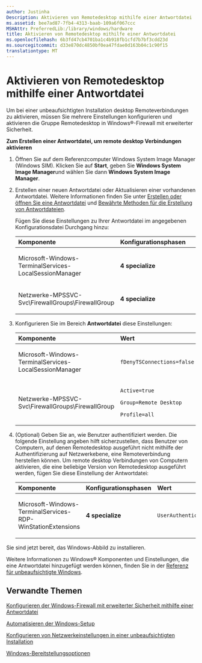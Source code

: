 ```yaml
---
author: Justinha
Description: Aktivieren von Remotedesktop mithilfe einer Antwortdatei
ms.assetid: bee7ad87-7fb4-4313-baab-109a6f067ccc
MSHAttr: PreferredLib:/library/windows/hardware
title: Aktivieren von Remotedesktop mithilfe einer Antwortdatei
ms.openlocfilehash: 6b3fd47cb4701ba1c4b918fb1cfd7b7bf3cdd23d
ms.sourcegitcommit: d33e870dc4850bf0ea47fdae0d163b04c1c90f15
translationtype: MT
---
```

# <a name="enable-remote-desktop-by-using-an-answer-file"></a>Aktivieren von Remotedesktop mithilfe einer Antwortdatei


Um bei einer unbeaufsichtigten Installation desktop Remoteverbindungen zu aktivieren, müssen Sie mehrere Einstellungen konfigurieren und aktivieren die Gruppe Remotedesktop in Windows®-Firewall mit erweiterter Sicherheit.

**Zum Erstellen einer Antwortdatei, um remote desktop Verbindungen aktivieren**

1.  Öffnen Sie auf dem Referenzcomputer Windows System Image Manager (Windows SIM). Klicken Sie auf **Start**, geben Sie **Windows System Image Manager**und wählen Sie dann **Windows System Image Manager**.

2.  Erstellen einer neuen Antwortdatei oder Aktualisieren einer vorhandenen Antwortdatei. Weitere Informationen finden Sie unter [Erstellen oder öffnen Sie eine Antwortdatei](https://msdn.microsoft.com/library/windows/hardware/dn915085) und [Bewährte Methoden für die Erstellung von Antwortdateien](https://msdn.microsoft.com/library/windows/hardware/dn915073).

    Fügen Sie diese Einstellungen zu Ihrer Antwortdatei im angegebenen Konfigurationsdatei Durchgang hinzu:

    <table>
    <colgroup>
    <col width="50%" />
    <col width="50%" />
    </colgroup>
    <thead>
    <tr class="header">
    <th align="left">Komponente</th>
    <th align="left">Konfigurationsphasen</th>
    </tr>
    </thead>
    <tbody>
    <tr class="odd">
    <td align="left"><p>Microsoft-Windows-TerminalServices-LocalSessionManager</p></td>
    <td align="left"><p><strong>4 specialize</strong></p></td>
    </tr>
    <tr class="even">
    <td align="left"><p>Netzwerke-MPSSVC-Svc\FirewallGroups\FirewallGroup</p></td>
    <td align="left"><p><strong>4 specialize</strong></p></td>
    </tr>
    </tbody>
    </table>

     

3.  Konfigurieren Sie im Bereich **Antwortdatei** diese Einstellungen:

    <table>
    <colgroup>
    <col width="50%" />
    <col width="50%" />
    </colgroup>
    <thead>
    <tr class="header">
    <th align="left">Komponente</th>
    <th align="left">Wert</th>
    </tr>
    </thead>
    <tbody>
    <tr class="odd">
    <td align="left"><p>Microsoft-Windows-TerminalServices-LocalSessionManager</p></td>
    <td align="left"><p><code>fDenyTSConnections=false</code></p></td>
    </tr>
    <tr class="even">
    <td align="left"><p>Netzwerke-MPSSVC-Svc\FirewallGroups\FirewallGroup</p></td>
    <td align="left"><p><code>Active=true</code></p>
    <p><code>Group=Remote Desktop</code></p>
    <p><code>Profile=all</code></p></td>
    </tr>
    </tbody>
    </table>

     

4.  (Optional) Geben Sie an, wie Benutzer authentifiziert werden. Die folgende Einstellung angeben hilft sicherzustellen, dass Benutzer von Computern, auf denen Remotedesktop ausgeführt nicht mithilfe der Authentifizierung auf Netzwerkebene, eine Remoteverbindung herstellen können. Um remote desktop Verbindungen von Computern aktivieren, die eine beliebige Version von Remotedesktop ausgeführt werden, fügen Sie diese Einstellung der Antwortdatei:

    <table>
    <colgroup>
    <col width="33%" />
    <col width="33%" />
    <col width="33%" />
    </colgroup>
    <thead>
    <tr class="header">
    <th align="left">Komponente</th>
    <th align="left">Konfigurationsphasen</th>
    <th align="left">Wert</th>
    </tr>
    </thead>
    <tbody>
    <tr class="odd">
    <td align="left"><p>Microsoft-Windows-TerminalServices-RDP-WinStationExtensions</p></td>
    <td align="left"><p><strong>4 specialize</strong></p></td>
    <td align="left"><p><code>UserAuthentication=0</code></p></td>
    </tr>
    </tbody>
    </table>

Sie sind jetzt bereit, das Windows-Abbild zu installieren.

Weitere Informationen zu Windows® Komponenten und Einstellungen, die eine Antwortdatei hinzugefügt werden können, finden Sie in der [Referenz für unbeaufsichtigte Windows](https://msdn.microsoft.com/library/windows/hardware/dn923277).

## <a name="span-idrelatedtopicsspanrelated-topics"></a><span id="related_topics"></span>Verwandte Themen


[Konfigurieren der Windows-Firewall mit erweiterter Sicherheit mithilfe einer Antwortdatei](configure-windows-firewall-with-advanced-security-by-using-an-answer-file.md)

[Automatisieren der Windows-Setup](automate-windows-setup.md)

[Konfigurieren von Netzwerkeinstellungen in einer unbeaufsichtigten Installation](configure-network-settings-in-an-unattended-installation.md)

[Windows-Bereitstellungsoptionen](windows-deployment-options.md)

 

 






